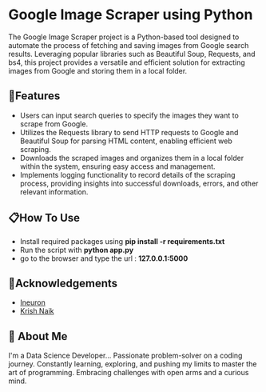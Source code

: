
# Google Image Scraper using Python
The Google Image Scraper project is a Python-based tool designed to automate the process of fetching and saving images from Google search results. Leveraging popular libraries such as Beautiful Soup, Requests, and bs4, this project provides a versatile and efficient solution for extracting images from Google and storing them in a local folder.

## 📎Features

- Users can input search queries to specify the images they want to scrape from Google.
- Utilizes the Requests library to send HTTP requests to Google and Beautiful Soup for parsing HTML content, enabling efficient web scraping.
- Downloads the scraped images and organizes them in a local folder within the system, ensuring easy access and management.
- Implements logging functionality to record details of the scraping process, providing insights into successful downloads, errors, and other relevant information.


## 📋How To Use
- Install required packages using **pip install -r requirements.txt**
- Run the script with **python app.py**
- go to the browser and type the url : **127.0.0.1:5000**

## 🙏Acknowledgements

 - [Ineuron](https://ineuron.ai/)
 - [Krish Naik](https://www.linkedin.com/in/naikkrish/)
 


## 🚀 About Me
I'm a Data Science Developer...
Passionate problem-solver on a coding journey. Constantly learning, exploring, and pushing my limits to master the art of programming. Embracing challenges with open arms and a curious mind.

